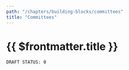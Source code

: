 ```yaml
---
path: "/chapters/building-blocks/committees"
title: "Committees"
---
```


# {{ $frontmatter.title }}

```text
DRAFT STATUS: 0
```
